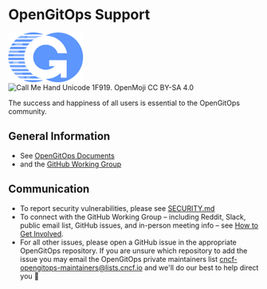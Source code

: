 # OpenGitOps Support

<!-- markdownlint-disable MD033 -->
<p><img src="https://raw.githubusercontent.com/cncf/artwork/master/projects/opengitops/icon/color/opengitops-icon-color.svg" alt="OpenGitOps logo icon color" width="150" valign="middle">
<img src="https://openmoji.org/data/color/svg/1F919.svg" alt="Call Me Hand Unicode 1F919. OpenMoji CC BY-SA 4.0" width="150" valign="middle"></p>

The success and happiness of all users is essential to the OpenGitOps community.

## General Information

- See [OpenGitOps Documents](https://github.com/open-gitops/documents)
- and the [GitHub Working Group](https://github.com/gitops-working-group/gitops-working-group)

## Communication

- To report security vulnerabilities, please see [SECURITY.md](SECURITY.md)
- To connect with the GitHub Working Group – including Reddit, Slack, public email list, GitHub issues, and in-person meeting info – see [How to Get Involved](https://github.com/gitops-working-group/gitops-working-group/blob/main/README.md#how-to-get-involved).
- For all other issues, please open a GitHub issue in the appropriate OpenGitOps repository.
  If you are unsure which repository to add the issue you may email the OpenGitOps private maintainers list <cncf-opengitops-maintainers@lists.cncf.io> and we'll do our best to help direct you 🙂
